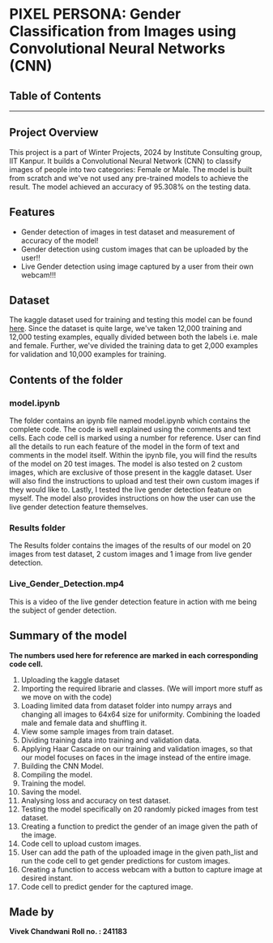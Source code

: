 # PIXEL PERSONA: Gender Classification from Images using Convolutional Neural Networks (CNN)

## Table of Contents


---

## Project Overview
This project is a part of Winter Projects, 2024 by Institute Consulting group, IIT Kanpur. It builds a Convolutional Neural Network (CNN) to classify images of people into two categories: Female or Male. The model is built from scratch and we've not used any pre-trained models to achieve the result. The model achieved an accuracy of 95.308% on the testing data.

## Features
- Gender detection of images in test dataset and measurement of accuracy of the model!
- Gender detection using custom images that can be uploaded by the user!!
- Live Gender detection using image captured by a user from their own webcam!!!

## Dataset
The kaggle dataset used for training and testing this model can be found [here](https://www.kaggle.com/datasets/yasserhessein/gender-dataset). Since the dataset is quite large, we've taken 12,000 training and 12,000 testing examples, equally divided between both the labels i.e. male and female. Further, we've divided the training data to get 2,000 examples for validation and 10,000 examples for training.

## Contents of the folder
### model.ipynb
The folder contains an ipynb file named model.ipynb which contains the complete code. The code is well explained using the comments and text cells. Each code cell is marked using a number for reference. User can find all the details to run each feature of the model in the form of text and comments in the model itself. Within the ipynb file, you will find the results of the model on 20 test images. The model is also tested on 2 custom images, which are exclusive of those present in the kaggle dataset. User will also find the instructions to upload and test their own custom images if they would like to. Lastly, I tested the live gender detection feature on myself. The model also provides instructions on how the user can use the live gender detection feature themselves.
### Results folder
The Results folder contains the images of the results of our model on 20 images from test dataset, 2 custom images and 1 image from live gender detection.
### Live_Gender_Detection.mp4
This is a video of the live gender detection feature in action with me being the subject of gender detection.

## Summary of the model
**The numbers used here for reference are marked in each corresponding code cell.**
1. Uploading the kaggle dataset
2. Importing the required librarie and classes. (We will import more stuff as we move on with the code)
3. Loading limited data from dataset folder into numpy arrays and changing all images to 64x64 size for uniformity. Combining the loaded male and female data and shuffling it.
4. View some sample images from train dataset.
5. Dividing training data into training and validation data.
6. Applying Haar Cascade on our training and validation images, so that our model focuses on faces in the image instead of the entire image.
7. Building the CNN Model.
8. Compiling the model.
9. Training the model.
10. Saving the model.
11. Analysing loss and accuracy on test dataset.
12. Testing the model specifically on 20 randomly picked images from test dataset.
13. Creating a function to predict the gender of an image given the path of the image.
14. Code cell to upload custom images.
15. User can add the path of the uploaded image in the given path_list and run the code cell to get gender predictions for custom images.
16. Creating a function to access webcam with a button to capture image at desired instant.
17. Code cell to predict gender for the captured image.

##  Made by
**Vivek Chandwani**
**Roll no. : 241183**
